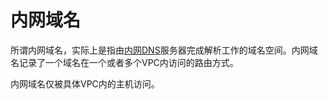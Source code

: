 # 内网域名<a name="zh-cn_topic_0057773602"></a>

所谓内网域名，实际上是指由[内网DNS](内网DNS.md)服务器完成解析工作的域名空间。内网域名记录了一个域名在一个或者多个VPC内访问的路由方式。

内网域名仅被具体VPC内的主机访问。

